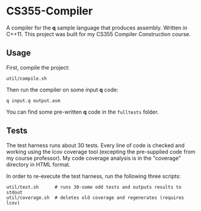 # CS355-Compiler

A compiler for the **q** sample language that produces assembly. Written in C++11. This project was built for my CS355 Compiler Construction course.

## Usage

First, compile the project:

```
util/compile.sh
```

Then run the compiler on some input **q** code:

```
q input.q output.asm
```

You can find some pre-written **q** code in the `fulltests` folder.

## Tests

The test harness runs about 30 tests. Every line of code is checked and working using the lcov coverage tool (excepting the pre-supplied code from my course professor). My code coverage analysis is in the "coverage" directory in HTML format.

In order to re-execute the test harness, run the following three scripts:
```
util/test.sh      # runs 30-some odd tests and outputs results to stdout
util/coverage.sh  # deletes old coverage and regenerates (requires lcov)
```

